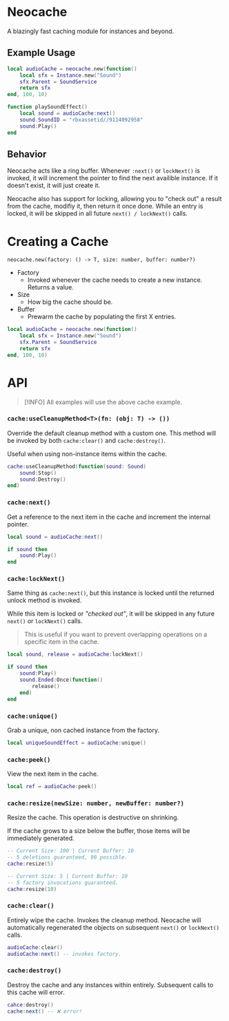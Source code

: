 # Neocache
A blazingly fast caching module for instances and beyond.

## Example Usage
```lua
local audioCache = neocache.new(function()
	local sfx = Instance.new("Sound")
	sfx.Parent = SoundService
	return sfx
end, 100, 10)

function playSoundEffect()
	local sound = audioCache:next()
	sound.SoundID = "rbxassetid//9114092958"
	sound:Play()
end
```

##  Behavior
Neocache acts like a ring buffer. Whenever `:next()` or `lockNext()` is invoked, it will increment the pointer to find the next availible instance. If it doesn't exist, it will just create it.

Neocache also has support for locking, allowing you to "check out" a result from the cache, modifiy it, then return it once done. While an entry is locked, it will be skipped in all future `next() / lockNext()` calls.

# Creating a Cache
`neocache.new(factory: () -> T, size: number, buffer: number?)`
- Factory
	- Invoked whenever the cache needs to create a new instance. Returns a value.
- Size
	- How big the cache should be.
- Buffer
	- Prewarm the cache by populating the first X entries.
```lua
local audioCache = neocache.new(function()
	local sfx = Instance.new("Sound")
	sfx.Parent = SoundService
	return sfx
end, 100, 10)
```

# API
> [!INFO]
> All examples will use the above cache example.

### `cache:useCleanupMethod<T>(fn: (obj: T) -> ())`
Override the default cleanup method with a custom one. This method will be invoked  by both `cache:clear()` and `cache:destroy()`.

Useful when using non-instance items within the cache.
```lua
cache:useCleanupMethod(function(sound: Sound)
	sound:Stop()
	sound:Destroy()
end)
```

###  `cache:next()`
Get a reference to the next item in the cache and increment the internal pointer.

```lua
local sound = audioCache:next()

if sound then
	sound:Play()
end
```

###  `cache:lockNext()`
Same thing as `cache:next()`, but this instance is locked until the returned unlock method is invoked.

While this item is locked or *"checked out"*, it will be skipped in any future `next()` or `lockNext()` calls.

> This is useful if you want to prevent overlapping operations on a specific item in the cache.

```lua
local sound, release = audioCache:lockNext()

if sound then
	sound:Play()
	sound.Ended:Once(function()
		release()
	end)
end
```

### `cache:unique()`
Grab a unique, non cached instance from the factory.
```lua
local uniqueSoundEffect = audioCache:unique()
```

### `cache:peek()`
View the next item in the cache.
```lua
local ref = audioCache:peek()
```

### `cache:resize(newSize: number, newBuffer: number?)`
Resize the cache. This operation is destructive on shrinking.

If the cache grows to a size below the buffer, those items will be immediately generated.

```lua
-- Current Size: 100 | Current Buffer: 10
-- 5 deletions guaranteed, 90 possible.
cache:resize(5)

-- Current Size: 5 | Current Buffer: 10
-- 5 factory invocations guaranteed.
cache:resize(10)
```

### `cache:clear()`
Entirely wipe the cache. Invokes the cleanup method. Neocache will automatically regenerated the objects on subsequent `next()` or `lockNext()` calls.

```lua
audioCache:clear()
audioCache:next() -- invokes factory.
```

### `cache:destroy()`
Destroy the cache and any instances within entirely.
Subsequent calls to this cache will error.

```lua
cahce:destroy()
cache:next() -- ❌ error!
```